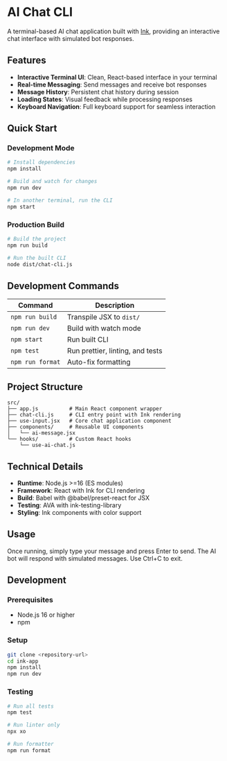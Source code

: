 # AI Chat CLI

A terminal-based AI chat application built with [Ink](https://github.com/vadimdemedes/ink), providing an interactive chat interface with simulated bot responses.

## Features

- **Interactive Terminal UI**: Clean, React-based interface in your terminal
- **Real-time Messaging**: Send messages and receive bot responses
- **Message History**: Persistent chat history during session
- **Loading States**: Visual feedback while processing responses
- **Keyboard Navigation**: Full keyboard support for seamless interaction

## Quick Start

### Development Mode
```bash
# Install dependencies
npm install

# Build and watch for changes
npm run dev

# In another terminal, run the CLI
npm start
```

### Production Build
```bash
# Build the project
npm run build

# Run the built CLI
node dist/chat-cli.js
```

## Development Commands

| Command | Description |
|---------|-------------|
| `npm run build` | Transpile JSX to `dist/` |
| `npm run dev` | Build with watch mode |
| `npm start` | Run built CLI |
| `npm test` | Run prettier, linting, and tests |
| `npm run format` | Auto-fix formatting |

## Project Structure

```
src/
├── app.js          # Main React component wrapper
├── chat-cli.js     # CLI entry point with Ink rendering
├── use-input.jsx   # Core chat application component
├── components/     # Reusable UI components
│   └── ai-message.jsx
└── hooks/          # Custom React hooks
    └── use-ai-chat.js
```

## Technical Details

- **Runtime**: Node.js >=16 (ES modules)
- **Framework**: React with Ink for CLI rendering
- **Build**: Babel with @babel/preset-react for JSX
- **Testing**: AVA with ink-testing-library
- **Styling**: Ink components with color support

## Usage

Once running, simply type your message and press Enter to send. The AI bot will respond with simulated messages. Use Ctrl+C to exit.

## Development

### Prerequisites
- Node.js 16 or higher
- npm

### Setup
```bash
git clone <repository-url>
cd ink-app
npm install
npm run dev
```

### Testing
```bash
# Run all tests
npm test

# Run linter only
npx xo

# Run formatter
npm run format
```
